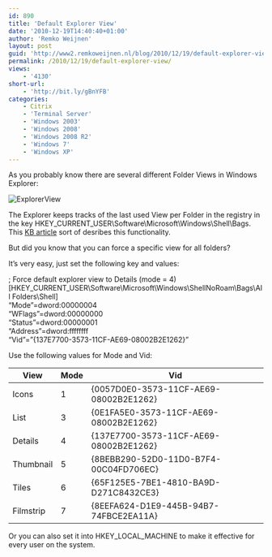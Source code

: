 ```yaml
---
id: 890
title: 'Default Explorer View'
date: '2010-12-19T14:40:40+01:00'
author: 'Remko Weijnen'
layout: post
guid: 'http://www2.remkoweijnen.nl/blog/2010/12/19/default-explorer-view/'
permalink: /2010/12/19/default-explorer-view/
views:
    - '4130'
short-url:
    - 'http://bit.ly/gBnYFB'
categories:
    - Citrix
    - 'Terminal Server'
    - 'Windows 2003'
    - 'Windows 2008'
    - 'Windows 2008 R2'
    - 'Windows 7'
    - 'Windows XP'
---
```


As you probably know there are several different Folder Views in Windows Explorer:

![ExplorerView](http://192.168.40.25:8081/wp-content/uploads/2010/12/explorerview.png)

The Explorer keeps tracks of the last used View per Folder in the registry in the key HKEY\_CURRENT\_USER\\Software\\Microsoft\\Windows\\Shell\\Bags. This [KB article](http://support.microsoft.com/kb/813711 "Changes to the size, view, icon or position of a folder are lost") sort of desribes this functionality.

But did you know that you can force a specific view for all folders?

It’s very easy, just set the following key and values:

; Force default explorer view to Details (mode = 4)  
\[HKEY\_CURRENT\_USER\\Software\\Microsoft\\Windows\\ShellNoRoam\\Bags\\All Folders\\Shell\]  
“Mode”=dword:00000004  
“WFlags”=dword:00000000  
“Status”=dword:00000001  
“Address”=dword:ffffffff  
“Vid”=”{137E7700-3573-11CF-AE69-08002B2E1262}”

Use the following values for Mode and Vid:

| View | Mode | Vid |
|---|---|---|
| Icons | 1 | {0057D0E0-3573-11CF-AE69-08002B2E1262} |
| List | 3 | {0E1FA5E0-3573-11CF-AE69-08002B2E1262} |
| Details | 4 | {137E7700-3573-11CF-AE69-08002B2E1262} |
| Thumbnail | 5 | {8BEBB290-52D0-11D0-B7F4-00C04FD706EC} |
| Tiles | 6 | {65F125E5-7BE1-4810-BA9D-D271C8432CE3} |
| Filmstrip | 7 | {8EEFA624-D1E9-445B-94B7-74FBCE2EA11A} |

Or you can also set it into HKEY\_LOCAL\_MACHINE to make it effective for every user on the system.